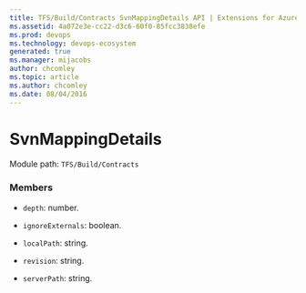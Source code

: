 ```yaml
---
title: TFS/Build/Contracts SvnMappingDetails API | Extensions for Azure DevOps Services
ms.assetid: 4a072e3e-cc22-d3c6-60f0-85fcc3838efe
ms.prod: devops
ms.technology: devops-ecosystem
generated: true
ms.manager: mijacobs
author: chcomley
ms.topic: article
ms.author: chcomley
ms.date: 08/04/2016
---
```


# SvnMappingDetails

Module path: `TFS/Build/Contracts`


### Members

* `depth`: number. 

* `ignoreExternals`: boolean. 

* `localPath`: string. 

* `revision`: string. 

* `serverPath`: string. 

